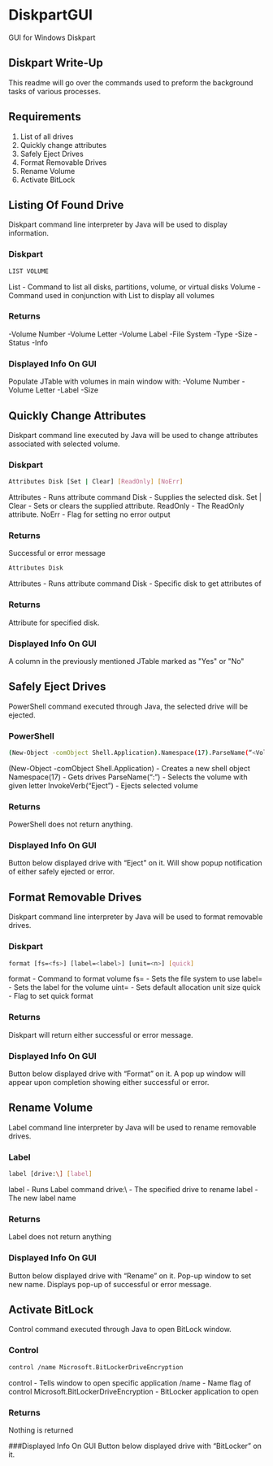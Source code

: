 # DiskpartGUI
GUI for Windows Diskpart

## Diskpart Write-Up
This readme will go over the commands used to preform the background tasks of various processes.

## Requirements
1) List of all drives
2) Quickly change attributes
3) Safely Eject Drives
4) Format Removable Drives
4) Rename Volume
6) Activate BitLock

## Listing Of Found Drive
Diskpart command line interpreter by Java will be used to display information.

### Diskpart
```bash
LIST VOLUME
```
List - Command to list all disks, partitions, volume, or virtual disks
Volume - Command used in conjunction with List to display all volumes

### Returns
-Volume Number
-Volume Letter
-Volume Label
-File System
-Type
-Size
-Status
-Info

### Displayed Info On GUI
Populate JTable with volumes in main window with:
-Volume Number
-Volume Letter
-Label
-Size

## Quickly Change Attributes
Diskpart command line executed by Java will be used to change attributes associated with selected volume.

### Diskpart
```bash
Attributes Disk [Set | Clear] [ReadOnly] [NoErr] 
```
Attributes - Runs attribute command
Disk - Supplies the selected disk.
Set | Clear - Sets or clears the supplied attribute.
ReadOnly - The ReadOnly attribute.
NoErr - Flag for setting no error output

### Returns
Successful or error message

```bash
Attributes Disk
```
Attributes - Runs attribute command
Disk - Specific disk to get attributes of
### Returns
Attribute for specified disk.
### Displayed Info On GUI
A column in the previously mentioned JTable marked as "Yes" or "No"

## Safely Eject Drives
PowerShell command executed through Java, the selected drive will be ejected.
### PowerShell
```bash
(New-Object -comObject Shell.Application).Namespace(17).ParseName(“<VolumeLetter>:”).InvokeVerb(“Eject”)
```
(New-Object -comObject Shell.Application) - Creates a new shell object
Namespace(17) - Gets drives
ParseName(“<VolumeLetter>:”) - Selects the volume with given letter
InvokeVerb(“Eject”) - Ejects selected volume

### Returns
PowerShell does not return anything.
### Displayed Info On GUI
Button below displayed drive with “Eject” on it.
Will show popup notification of either safely ejected or error.

## Format Removable Drives
Diskpart command line interpreter by Java will be used to format removable drives.
### Diskpart
```bash
format [fs=<fs>] [label=<label>] [unit=<n>] [quick]
```
format - Command to format volume
fs=<fs> - Sets the file system to use
label=<label> - Sets the label for the volume
uint=<n> - Sets default allocation unit size
quick - Flag to set quick format

### Returns
Diskpart will return either successful or error message.

### Displayed Info On GUI
Button below displayed drive with “Format” on it.
A pop up window will appear upon completion showing either successful or error.

## Rename Volume
Label command line interpreter by Java will be used to rename removable drives.
### Label
```bash
label [drive:\] [label]
```
label - Runs Label command
drive:\ - The specified drive to rename
label - The new label name

### Returns
Label does not return anything

### Displayed Info On GUI
Button below displayed drive with “Rename” on it.
Pop-up window to set new name.
Displays pop-up of successful or error message.

## Activate BitLock
Control command executed through Java to open BitLock window.

### Control
```bash
control /name Microsoft.BitLockerDriveEncryption
```
control - Tells window to open specific application
/name - Name flag of control
Microsoft.BitLockerDriveEncryption - BitLocker application to open

### Returns
Nothing is returned

###Displayed Info On GUI
Button below displayed drive with “BitLocker” on it.